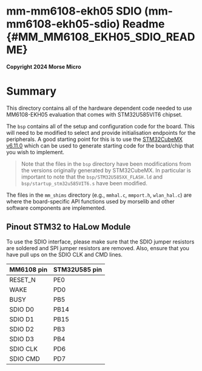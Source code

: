 mm-mm6108-ekh05 SDIO (mm-mm6108-ekh05-sdio) Readme {#MM_MM6108_EKH05_SDIO_README}
====

__Copyright 2024 Morse Micro__

# Summary

This directory contains all of the hardware dependent code needed to use MM6108-EKH05 evaluation
that comes with STM32U585VIT6 chipset.

The `bsp` contains all of the setup and configuration code for the board. This will need
to be modified to select and provide initialisation endpoints for the peripherals. A good starting
point for this is to use the [STM32CubeMX v6.11.0](https://www.st.com/stm32cubemx) which can be
used to generate starting code for the board/chip that you wish to implement.

> Note that the files in the `bsp` directory have been modifications from the versions originally
> generated by STM32CubeMX. In particular is important to note that the
> `bsp/STM32U585XX_FLASH.ld` and `bsp/startup_stm32u585VIT6.s` have been modified.

The files in the `mm_shims` directory (e.g., `mmhal.c`, `mmport.h`, `wlan_hal.c`) are where the
board-specific API functions used by morselib and other software components are implemented.

## Pinout STM32 to HaLow Module
To use the SDIO interface, please make sure that the SDIO jumper resistors are soldered and SPI
jumper resistors are removed. Also, ensure that you have pull ups on the SDIO CLK and CMD lines.

MM6108 pin | STM32U585 pin
-----------|--------------
RESET_N    | PE0
WAKE       | PD0
BUSY       | PB5
SDIO D0    | PB14
SDIO D1    | PB15
SDIO D2    | PB3
SDIO D3    | PB4
SDIO CLK   | PD6
SDIO CMD   | PD7
